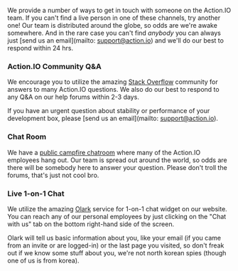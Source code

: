 We provide a number of ways to get in touch with someone on the Action.IO team.  If you can't find a live person in one of these channels, try another one! Our team is distributed around the globe, so odds are we're awake somewhere.  And in the rare case you can't find *anybody* you can always just [send us an email](mailto: support@action.io) and we'll do our best to respond within 24 hrs.

### Action.IO Community Q&A

We encourage you to utilize the amazing [Stack Overflow](http://stackoverflow.com/) community for answers to many Action.IO questions.  We also do our best to respond to any Q&A on our help forums within 2-3 days.

If you have an urgent question about stability or performance of your development box, please [send us an email](mailto: support@action.io).


### Chat Room

We have a [public campfire chatroom](https://www.action.io/chat) where many of the Action.IO employees hang out. Our team is spread out around the world, so odds are there will be somebody here to answer your question. Please don't troll the forums, that's just not cool bro.

### Live 1-on-1 Chat

We utilize the amazing [Olark](https://www.olark.com) service for 1-on-1 chat widget on our website. You can reach any of our personal employees by just clicking on the "Chat with us" tab on the bottom right-hand side of the screen.

Olark will tell us basic information about you, like your email (if you came from an invite or are logged-in) or the last page you visited, so don't freak out if we know some stuff about you, we're not north korean spies (though one of us is from korea).
